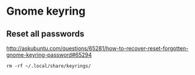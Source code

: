 <!-- -*- coding: utf-8; -*- -->

Gnome keyring
=============

Reset all passwords
-------------------

<http://askubuntu.com/questions/65281/how-to-recover-reset-forgotten-gnome-keyring-password#65294>

    rm -rf ~/.local/share/keyrings/
